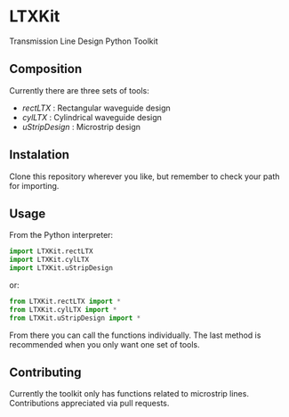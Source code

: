 # LTXKit
Transmission Line Design Python Toolkit

## Composition

Currently there are three sets of tools:

- *rectLTX* : Rectangular waveguide design
- *cylLTX* : Cylindrical waveguide design
- *uStripDesign* : Microstrip design

## Instalation

Clone this repository wherever you like, but remember to check your path for importing.

## Usage

From the Python interpreter:

```python
import LTXKit.rectLTX
import LTXKit.cylLTX
import LTXKit.uStripDesign
```

or:

```python
from LTXKit.rectLTX import *
from LTXKit.cylLTX import *
from LTXKit.uStripDesign import *
```
  
From there you can call the functions individually. The last method is recommended when you only want one set of tools.

## Contributing

Currently the toolkit only has functions related to microstrip lines. Contributions appreciated via pull requests.
